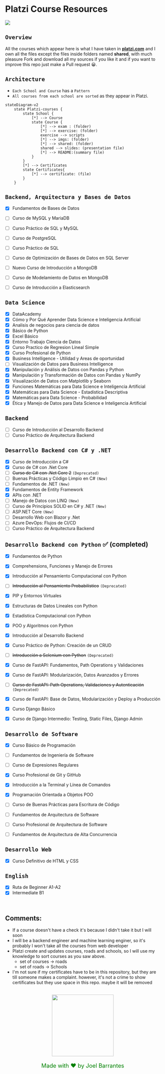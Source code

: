 
# Platzi Course Resources

<img src="https://static.platzi.com/static/images/footer/logo.png">

## `Overview`

All the courses which appear here is what I have taken in [**platzi.com**](platzi.com) and I own all the files except the files inside folders named **shared**, with much pleasure Fork and download all my sources if you like it and if you want to improve this repo just make a Pull request 😀.

## `Architecture`

* `Each School and Course` has a `Pattern`
* `All courses from each school are sorted` as they appear in Platzi.



~~~mermaid
stateDiagram-v2
    state Platzi-courses {
        state School {
            [*] --> Course 
            state Course {
                [*] --> exam : (folder)
                [*] --> exercise: (folder)
                exercise --> scripts
                [*] --> imgs: (folder)
                [*] --> shared: (folder)
                shared --> slides: (presentation file)
                [*] --> README:(summary file)
            }
        }
        [*] --> Certificates
        state Certificates{
            [*] --> certificate: (file)
        }
    } 
~~~

## `Backend, Arquitectura y Bases de Datos`

* [x] Fundamentos de Bases de Datos
* [ ] Curso de MySQL y MariaDB
* [ ] Curso Práctico de SQL y MySQL
* [ ] Curso de PostgreSQL
* [ ] Curso Práctico de SQL
* [ ] Curso de Optimización de Bases de Datos en SQL Server
* [ ] Nuevo Curso de Introducción a MongoDB
* [ ] Curso de Modelamiento de Datos en MongoDB
* [ ] Curso de Introducción a Elasticsearch


## `Data Science`

* [x] DataAcademy
* [x] Cómo y Por Qué Aprender Data Science e Inteligencia Artificial
* [x] Analisis de negocios para ciencia de datos
* [x] Básico de Python
* [x] Excel Básico
* [x] Entorno Trabajo Ciencia de Datos
* [x] Curso Practico de Regresion Lineal Simple
* [x] Curso Profesional de Python
* [x] Business Intelligence - Utilidad y Areas de oportunidad
* [ ] Visualización de Datos para Business Intelligence
* [x] Manipulación y Análisis de Datos con Pandas y Python
* [x] Manipulación y Transformación de Datos con Pandas y NumPy
* [x] Visualización de Datos con Matplotlib y Seaborn
* [x] Funciones Matemáticas para Data Science e Inteligencia Artificial
* [x] Matemáticas para Data Science - Estadística Descriptiva
* [x] Matemáticas para Data Science - Probabilidad
* [x] Ética y Manejo de Datos para Data Science e Inteligencia Artificial

## `Backend`

* [ ] Curso de Introducción al Desarrollo Backend
* [ ] Curso Práctico de Arquitectura Backend

## `Desarrollo Backend con C# y .NET`

* [x] Curso de Introducción a C#
* [x] Curso de C# con .Net Core
* [ ] ~~Curso de C# con .Net Core 2~~ `(Deprecated)`
* [ ] Buenas Prácticas y Código Limpio en C# `(New)`
* [ ] Fundamentos de .NET `(New)`
* [x] Fundamentos de Entity Framework
* [x] APIs con .NET
* [ ] Manejo de Datos con LINQ `(New)`
* [ ] Curso de Principios SOLID en C# y .NET `(New)`
* [ ] ASP.NET Core `(New)`
* [ ] Desarrollo Web con Blazor y .Net 
* [ ] Azure DevOps: Flujos de CI/CD
* [ ] Curso Práctico de Arquitectura Backend

## `Desarrollo Backend con Python` :white_check_mark: (completed)

* [x] Fundamentos de Python
* [x] Comprehensions, Funciones y Manejo de Errores
* [x] Introducción al Pensamiento Computacional con Python
* [ ] ~~Introducción al Pensamiento Probabilístico~~ `(Deprecated)`
* [x] PIP y Entornos Virtuales
* [x] Estructuras de Datos Lineales con Python
* [x] Estadística Computacional con Python
* [x] POO y Algoritmos con Python
* [x] Introducción al Desarrollo Backend
* [x] Curso Práctico de Python: Creación de un CRUD
* [ ] ~~Introducción a Selenium con Python~~ `(Deprecated)`
* [x] Curso de FastAPI: Fundamentos, Path Operations y Validaciones
* [x] Curso de FastAPI: Modularización, Datos Avanzados y Errores
* [ ] ~~Curso de FastAPI: Path Operations, Validaciones y Autenticación~~ `(Deprecated)`
* [x] Curso de FastAPI: Base de Datos, Modularización y Deploy a Producción
* [x] Curso Django Básico 
* [x] Curso de Django Intermedio: Testing, Static Files, Django Admin



## `Desarrollo de Software`

* [x] Curso Básico de Programación
* [ ] Fundamentos de Ingeniería de Software
* [ ] Curso de Expresiones Regulares
* [x] Curso Profesional de Git y GitHub
* [x] Introducción a la Terminal y Línea de Comandos
* [x] Programación Orientada a Objetos POO
* [ ] Curso de Buenas Prácticas para Escritura de Código
* [ ] Fundamentos de Arquitectura de Software
* [ ] Curso Profesional de Arquitectura de Software

* [ ] Fundamentos de Arquitectura de Alta Concurrencia

## `Desarrollo Web`

* [x] Curso Definitivo de HTML y CSS

## `English`

* [x] Ruta de Beginner A1-A2
* [x] Intermediate B1

</br>

## Comments:
* If a course doesn't have a check it's because I didn't take it but I will soon
* I will be a backend engineer and machine learning enginer, so it's probably I won't take all the courses from web developer
* Platzi create and updates courses, roads and schools, so I will use my knowledge to sort courses as you saw above. 
    * set of courses -> roads
    * set of roads -> Schools
* I'm not sure if my certificates have to be in this repository, but they are till someone makes a complaint. however, it's not a crime to show certificates but they use space in this repo. maybe it will be removed

</br>

<div align="center">
<img src="https://pbs.twimg.com/media/DsD-ttxWsAAye1s.png" width="200">

</br>

<p style="color:green; font-size:130%;">Made with ♥ by Joel Barrantes</p>
</div>


